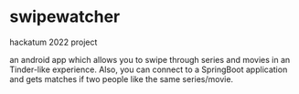 # swipewatcher
hackatum 2022 project

an android app which allows you to swipe through series and movies in an Tinder-like experience. Also, you can connect to a SpringBoot application and gets matches if two people like the same series/movie.
